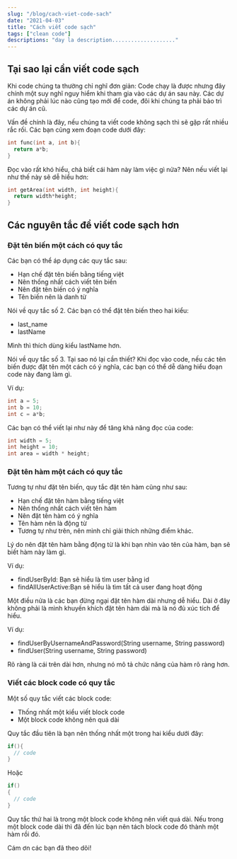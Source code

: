 ```yaml
---
slug: "/blog/cach-viet-code-sach"
date: "2021-04-03"
title: "Cách viết code sạch"
tags: ["clean code"]
descriptions: "day la description...................."
---
```


## Tại sao lại cần viết code sạch

Khi code chúng ta thường chỉ nghĩ đơn giản: Code chạy là được nhưng đây chính một suy nghĩ nguy hiểm khi tham gia vào các dự án sau này. Các dự án không phải lúc nào cũng tạo mới để code, đôi khi chúng ta phải bảo trì các dự án cũ.

Vấn đề chính là đây, nếu chúng ta viết code không sạch thì sẽ gặp rất nhiều rắc rối. Các bạn cũng xem đoạn code dưới đây:

```c
int func(int a, int b){
  return a*b;
}
```

Đọc vào rất khó hiểu, chả biết cái hàm này làm việc gì nửa? Nên nếu viết lại như thế này sẽ dễ hiểu hơn:

```c
int getArea(int width, int height){
  return width*height;
}
```

## Các nguyên tắc để viết code sạch hơn

### Đặt tên biến một cách có quy tắc

Các bạn có thể áp dụng các quy tắc sau:

- Hạn chế đặt tên biến bằng tiếng việt
- Nên thống nhất cách viết tên biến
- Nên đặt tên biến có ý nghĩa
- Tên biến nên là danh từ

Nói về quy tắc số 2. Các bạn có thể đặt tên biến theo hai kiểu:

- last_name
- lastName

Mình thì thích dùng kiểu lastName hơn.

Nói về quy tắc số 3. Tại sao nó lại cần thiết? Khi đọc vào code, nếu các tên biến được đặt tên một cách có ý nghĩa, các bạn có thể dễ dàng hiểu đoạn code này đang làm gì.

Ví dụ:

```c
int a = 5;
int b = 10;
int c = a*b;
```

Các bạn có thể viết lại như này để tăng khả năng đọc của code:

```c
int width = 5;
int height = 10;
int area = width * height;
```

### Đặt tên hàm một cách có quy tắc

Tương tự như đặt tên biến, quy tắc đặt tên hàm cũng như sau:

- Hạn chế đặt tên hàm bằng tiếng việt
- Nên thống nhất cách viết tên hàm
- Nên đặt tên hàm có ý nghĩa
- Tên hàm nên là động từ
- Tương tự như trên, nên mình chỉ giải thích những điểm khác.

Lý do nên đặt tên hàm bằng động từ là khi bạn nhìn vào tên của hàm, bạn sẽ biết hàm này làm gì.

Ví dụ:

- findUserById: Bạn sẽ hiểu là tìm user bằng id
- findAllUserActive:Bạn sẽ hiểu là tìm tất cả user đang hoạt động

Một điều nửa là các bạn đừng ngại đặt tên hàm dài nhưng dễ hiểu. Dài ở đây không phải là mình khuyến khích đặt tên hàm dài mà là nó đủ xúc tích để hiểu.

Ví dụ:

- findUserByUsernameAndPassword(String username, String password)
- findUser(String username, String password)

Rõ ràng là cái trên dài hơn, nhưng nó mô tả chức năng của hàm rõ ràng hơn.

### Viết các block code có quy tắc

Một số quy tắc viết các block code:

- Thống nhất một kiểu viết block code
- Một block code không nên quá dài

Quy tắc đầu tiên là bạn nên thống nhất một trong hai kiểu dưới đây:

```c
if(){
  // code
}
```

Hoặc

```c
if()
{
  // code
}
```

Quy tắc thứ hai là trong một block code không nên viết quá dài. Nếu trong một block code dài thì đã đến lúc bạn nên tách block code đó thành một hàm rồi đó.

Cám ơn các bạn đã theo dõi!

